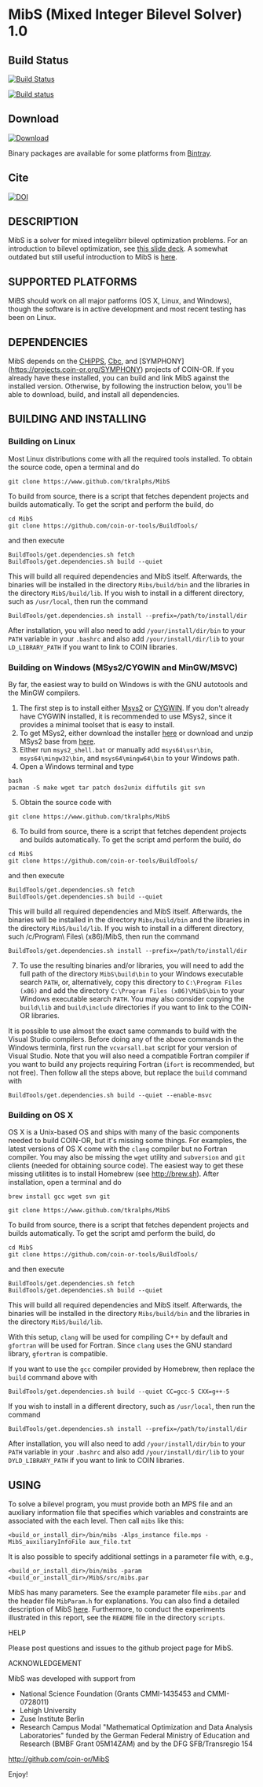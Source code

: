 # MibS (Mixed Integer Bilevel Solver) 1.0

## Build Status

[![Build Status](https://travis-ci.org/coin-or/MibS.svg?branch=master)](https://travis-ci.org/coin-or/MibS)

[![Build status](https://ci.appveyor.com/api/projects/status/aqxs9wcp2tjgpffd?svg=true)](https://ci.appveyor.com/project/tkralphs/mibs/branch/master)
## Download

[ ![Download](https://api.bintray.com/packages/coin-or/download/MibS/images/download.svg?version=1.0.0) ](https://bintray.com/coin-or/download/MibS/1.0.0/link)

Binary packages are available for some platforms from [Bintray](https://bintray.com/coin-or/download/MibS).

## Cite

[![DOI](https://zenodo.org/badge/39053653.svg)](https://zenodo.org/badge/latestdoi/39053653)

## DESCRIPTION

MibS is a solver for mixed integelibrr bilevel optimization problems. For an
introduction to bilevel optimization, see [this slide
deck](http://coral.ie.lehigh.edu/~ted/files/talks/BILEVEL-IWOBIP16.pdf). A
somewhat outdated but still useful introduction to MibS is
[here](http://coral.ie.lehigh.edu/~ted/files/talks/BILEVEL-INFORMS11.pdf).

## SUPPORTED PLATFORMS

MiBS should work on all major patforms (OS X, Linux, and Windows), though the
software is in active development and most recent testing has been on Linux.

## DEPENDENCIES

MibS depends on the [CHiPPS](https://projects.coin-or.org/CHiPPS),
[Cbc](https://projects.coin-or.org/Cbc), and [SYMPHONY]
(https://projects.coin-or.org/SYMPHONY) projects of COIN-OR. If you already
have these installed, you can build and link MibS against the installed
version. Otherwise, by following the instruction below, you'll be able to
download, build, and install all dependencies.

## BUILDING AND INSTALLING

### Building on Linux

Most Linux distributions come with all the required tools installed.
To obtain the source code, open a terminal and do

```
git clone https://www.github.com/tkralphs/MibS
```

To build from source, there is a script that fetches dependent projects
and builds automatically. To get the script and perform the build, do

```
cd MibS
git clone https://github.com/coin-or-tools/BuildTools/
```

and then execute

```
BuildTools/get.dependencies.sh fetch
BuildTools/get.dependencies.sh build --quiet
```

This will build all required dependencies and MibS itself. Afterwards, the
binaries will be installed in the directory `Mibs/build/bin` and the libraries
in the directory `MibS/build/lib`. If you wish to install in a different
directory, such as `/usr/local`, then run the command

```
BuildTools/get.dependencies.sh install --prefix=/path/to/install/dir
```

After installation, you will also need to add `/your/install/dir/bin` to your
`PATH` variable in your `.bashrc` and also add `/your/install/dir/lib`
to your `LD_LIBRARY_PATH` if you want to link to COIN libraries. 

### Building on Windows (MSys2/CYGWIN and MinGW/MSVC)

By far, the easiest way to build on Windows is with the GNU autotools and the
MinGW compilers.  
 1. The first step is to install either [Msys2](https://msys2.github.io/) or
 [CYGWIN](http://cygwin.org/). If you don't already
 have CYGWIN installed, it is recommended to use MSys2, since it provides a
 minimal toolset that is easy to install.    
 2. To get MSys2, either download the installer
 [here](https://msys2.github.io/) or download and unzip MSys2 base from
 [here](http://kent.dl.sourceforge.net/project/msys2/Base/x86_64/msys2-base-x86_64-20150512.tar.xz). 
 3. Either run `msys2_shell.bat` or manually add `msys64\usr\bin`,
 `msys64\mingw32\bin`, and `msys64\mingw64\bin` to your Windows path.   
 4. Open a Windows terminal and type

   ```
   bash
   pacman -S make wget tar patch dos2unix diffutils git svn
   ```

 5. Obtain the source code with 

   ```
   git clone https://www.github.com/tkralphs/MibS
   ```

 6. To build from source, there is a script that fetches dependent projects
and builds automatically. To get the script amd perform the build, do 

```
cd MibS
git clone https://github.com/coin-or-tools/BuildTools/
```

and then execute

```
BuildTools/get.dependencies.sh fetch
BuildTools/get.dependencies.sh build --quiet
```

This will build all required dependencies and MibS itself. Afterwards, the
binaries will be installed in the directory `Mibs/build/bin` and the libraries
in the directory `MibS/build/lib`. If you wish to install in a different
directory, such /c/Program\ Files\ \(x86\)/MibS, then run the command

```
BuildTools/get.dependencies.sh install --prefix=/path/to/install/dir
```

 7. To use the resulting binaries and/or libraries, you will need to add the
 full path of the directory `MibS\build\bin` to your Windows executable
 search `PATH`, or, alternatively, copy this directory to `C:\Program Files
 (x86)` and add the directory `C:\Program Files (x86)\MibS\bin` to your
 Windows executable search `PATH`. You may also consider copying the
 `build\lib` and `build\include` directories if you want to link to the
 COIN-OR libraries.

It is possible to use almost the exact same commands to build with the Visual
Studio compilers. Before doing any of the above commands in the Windows
terminla, first run the `vcvarsall.bat` script for your version of Visual
Studio. Note that you will also need a compatible Fortran compiler if you want
to build any projects requiring Fortran (`ifort` is recommended, but not
free). Then follow all the steps above, but replace the `build` command
with

```
BuildTools/get.dependencies.sh build --quiet --enable-msvc 
```

### Building on OS X

OS X is a Unix-based OS and ships with many of the basic components needed to
build COIN-OR, but it's missing some things. For examples, the latest versions
of OS X come with the `clang` compiler but no Fortran compiler. You may also
be missing the `wget` utility and `subversion` and `git` clients (needed for
obtaining source code). The easiest way to get these missing utilitites is to
install Homebrew (see http://brew.sh). After installation, open a terminal and
do

```
brew install gcc wget svn git
```

```
git clone https://www.github.com/tkralphs/MibS
```

To build from source, there is a script that fetches dependent projects
and builds automatically. To get the script amd perform the build, do

```
cd MibS
git clone https://github.com/coin-or-tools/BuildTools/
```

and then execute

```
BuildTools/get.dependencies.sh fetch
BuildTools/get.dependencies.sh build --quiet
```

This will build all required dependencies and MibS itself. Afterwards, the
binaries will be installed in the directory `Mibs/build/bin` and the libraries
in the directory `MibS/build/lib`.

With this setup, `clang` will be used for compiling C++ by default and
`gfortran` will be used for Fortran. Since `clang` uses the GNU standard
library, `gfortran` is compatible.

If you want to use the `gcc` compiler provided by Homebrew, then replace the
`build` command above with

```
BuildTools/get.dependencies.sh build --quiet CC=gcc-5 CXX=g++-5
```

If you wish to install in a different
directory, such as `/usr/local`, then run the command

```
BuildTools/get.dependencies.sh install --prefix=/path/to/install/dir
```

After installation, you will also need to add `/your/install/dir/bin` to your
`PATH` variable in your `.bashrc` and also add `/your/install/dir/lib`
to your `DYLD_LIBRARY_PATH` if you want to link to COIN libraries. 

## USING

To solve a bilevel program, you must provide both an MPS file and an auxiliary
information file that specifies which variables and constraints are associated
with the each level. Then call `mibs` like this:
```
<build_or_install_dir>/bin/mibs -Alps_instance file.mps -MibS_auxiliaryInfoFile aux_file.txt
```
It is also possible to specify additional settings in a parameter file with,
e.g., 
```
<build_or_install_dir>/bin/mibs -param <build_or_install_dir>/MibS/src/mibs.par
```
MibS has many parameters. See the example parameter file `mibs.par` and
the header file `MibParam.h` for explanations. You can also find a detailed
description of MibS
[here](http://www.optimization-online.org/DB_FILE/2017/04/5977.pdf).
Furthermore, to conduct the experiments illustrated in this report, see
the `README` file in the directory `scripts`.     

HELP

Please post questions and issues to the github project page for MibS.

ACKNOWLEDGEMENT

MibS was developed with support from

* National Science Foundation (Grants CMMI-1435453 and CMMI-0728011)
* Lehigh University
* Zuse Institute Berlin
* Research Campus Modal "Mathematical Optimization and Data Analysis 
Laboratories" funded by the German Federal Ministry of Education and Research
(BMBF Grant 05M14ZAM) and by the DFG SFB/Transregio 154

http://github.com/coin-or/MibS

Enjoy!
